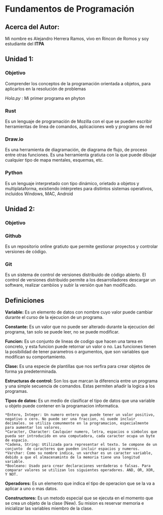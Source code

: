 # Fundamentos de Programación

## Acerca del Autor:
Mi nombre es Alejandro Herrera Ramos, vivo en Rincon de Romos y soy estudiante del **ITPA**



## Unidad 1:
### Objetivo
Comprender los conceptos de la programación orientada a objetos, para aplicarlos en la resolución de problemas


*Hola.py* : Mi primer programa en phyton

### Rust
Es un lenguaje de programación de Mozilla con el que se pueden escribir herramientas de línea de comandos, aplicaciones web y programs de red 
### Draw.io
Es una herramienta de diagramación, de diagrama de flujo, de proceso entre otras funciones. Es una herramienta gratiuta con la que puede dibujar cualquier tipo de mapa mentales, esquemas, etc.
### Python
Es un lenguaje interpretado con tipo dinámico, orietado a objetos y multiplataforma, existiendo intérpretes para distintos sistemas operativos, incluidos Windows, MAC, Android


## Unidad 2:
### Objetivo


### Github 
Es un repositorio online gratiuto que permite gestionar proyectos y controlar versiones de código.
### Git 
Es un sistema de control de versiones distribuido de código abierto. El control de versiones distribuido permite a los desarrolladores descargar un software, realizar cambiios y subir la versión que han modificado.
## Definiciones
**Variable:** Es un elemento de datos con nombre cuyo valor puede cambiar durante el curso de la ejecucion de un programa.

**Constante:** Es un valor que no puede ser alterado durante la ejecucion del programa, tan solo se puede leer, no se puede modificar.

**Funcion:** Es un conjunto de lineas de codigo que hacen una tarea en concreto, y esta funcion puede retornar un valor o no. Las funciones tienen la posibilidad de tener parametros o argumentos, que son variables que modifican su comportamiento.

**Clase:** Es una especie de plantillas que nos serfira para crear objetos de forma ya predeterminada.

**Estructuras de control:** Son los que marcan la diferencia entre un programa y una simple secuencia de comandos. Estas permiten añadir la logica a los programas.

**Tipos de datos:** Es un medio de clasificar el tipo de datos que una variable u objeto puede contener en la programacion informatica. 
    
    *Entero, Integer: Un numero entero que puede tener un valor positivo, negativo o cero. No puede ser una fraccion, ni ouede incluir decimales. se utiliza comunmente en la programacion, especialmente para aumentar los valores.
    *Caracter, Character: Caulquier numero, letra, espacios o simbolos que pueda ser introducido en una computadora, cada caracter ocupa un byte de espacio.
    *Cadena, String: Utilizada para representar el texto. Se compone de un conjunto  de caracteres que pueden incluir espacios y numeros. 
    *Varchar: Como su nombre indica, un varchar es un caracter variable, debido a que el almacenaminto de la memoria tiene una longitud variable.
    *Booleano: Usado para crear declaraciones verdaderas o falsas. Para comparar valores se utilizan los siguientes operadores. AND, OR, XOR, Y NOT.

**Operadores:** Es un elemento que indica el tipo de operacion que se la va a aplicar a uno o mas datos.

**Constructores:** Es un metodo especial que se ejecuta en el momento que se crea un objeto de la clase (New). Su mision es reservar memoria e inicializar las variables miembro de la clase.
